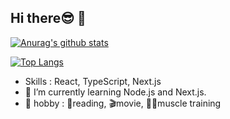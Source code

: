 ## Hi there😎 👋


[![Anurag's github stats](https://github-readme-stats.vercel.app/api?username=ryuji-ito-0222&show_icons=true&theme=dracula)](https://github.com/anuraghazra/github-readme-stats)

[![Top Langs](https://github-readme-stats.vercel.app/api/top-langs/?username=ryuji-ito-0222&langs_count=8)](https://github.com/anuraghazra/github-readme-stats)


- Skills : React, TypeScript, Next.js
- 🌱 I’m currently learning Node.js and Next.js.
- 🔫 hobby : 📖reading, 🎬movie, 💪🏻muscle training

